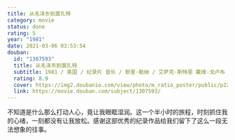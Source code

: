 ```yaml
---
title: 从毛泽东到莫扎特
category: movie
status: done
rating: 5
year: "1981"
date: 2021-03-06 03:53:54
douban:
  id: "1307593"
  title: 从毛泽东到莫扎特
  subtitle: 1981 / 美国 / 纪录片 音乐 / 默里·勒纳 / 艾萨克·斯特恩 戴维·戈卢布
  rating: 8.9
  cover: https://img2.doubanio.com/view/photo/m_ratio_poster/public/p2201068261.jpg
  link: https://movie.douban.com/subject/1307593/
---
```


不知道是什么那么打动人心，竟让我眼眶湿润。这一个半小时的旅程，时刻抓住我的心绪，一刻都没有让我放松。感谢这部优秀的纪录作品给我们留下了这么一段无法想象的往事。